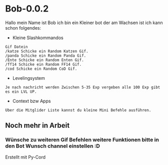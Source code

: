 # Bob-0.0.2
Hallo mein Name ist Bob ich bin ein Kleiner bot der am Wachsen ist
ich kann schon folgendes:
* Kleine Slashkommandos
```
Gif Datein
/katze Schicke ein Random Katzen Gif.
/panda Schicke ein Random Panda Gif.
/Ente Schicke ein Random Enten Gif.
/ff14 Schicke ein Random FF14 Gif.
/cod Schicke ein Random CoD Gif.
```
* Levelingsystem
```
Je nach nachricht werden Zwischen 5-35 Exp vergeben alle 100 Exp gibt es ein LVL UP.
```
* Context bzw Apps
```
Über die Mitglider Liste kannst du kleine Mini Befehle ausführen.
```

## Noch mehr in Arbeit
### Wünsche zu weiteren Gif Befehlen weitere Funktionen bitte in den Bot Wunsch channel einstellen :D
Erstellt mit Py-Cord